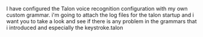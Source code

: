 I have configured the Talon voice recognition  configuration with my own custom grammar. 
i'm going to attach the log files for the talon startup and i want you to take a look and see if there is any problem in the grammars that i introduced and especially the keystroke.talon

